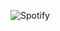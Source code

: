  ![Spotify](https://img.shields.io/badge/Spotify-1ED760?style=for-the-badge&logo=spotify&logoColor=white)
